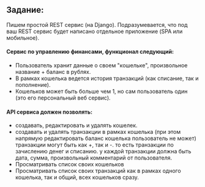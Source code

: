 ## Задание:
Пишем простой REST сервис (на Django).
Подразумевается, что под ваш REST сервис будет написано отдельное приложение (SPA или мобильное).

#### Сервис по управлению финансами, функционал следующий:
- Пользователь хранит данные о своем "кошельке", произвольное название + баланс в рублях.
- В рамках кошелька ведется история транзакций (как списание, так и пополнение).
- Кошельков может быть больше чем 1, но сам пользователь один (это его персональный веб сервис).

#### API сервиса должен позволять:
- создавать, редактировать и удалять кошелек.
- создавать и удалять транзакции в рамках кошелька (при этом напрямую редактировать баланс кошелька пользователь не может)
транзакции могут быть как +, так и -. то есть транзакции по зачислению денег и списанию.
у каждой транзакции должна быть дата, сумма, произвольный комментарий от пользователя.
- Просматривать список своих кошельков
- Просматривать список своих транзакций как в рамках одного кошелька, так и общий, всех кошельков сразу.
